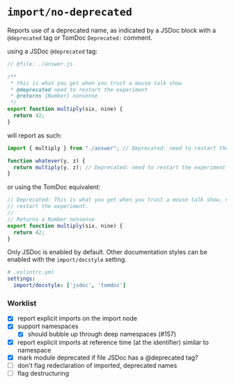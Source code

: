 # `import/no-deprecated`

Reports use of a deprecated name, as indicated by a JSDoc block with a
`@deprecated` tag or TomDoc `Deprecated:` comment.

using a JSDoc `@deprecated` tag:

```js
// @file: ./answer.js

/**
 * this is what you get when you trust a mouse talk show
 * @deprecated need to restart the experiment
 * @returns {Number} nonsense
 */
export function multiply(six, nine) {
  return 42;
}
```

will report as such:

```js
import { multiply } from "./answer"; // Deprecated: need to restart the experiment

function whatever(y, z) {
  return multiply(y, z); // Deprecated: need to restart the experiment
}
```

or using the TomDoc equivalent:

```js
// Deprecated: This is what you get when you trust a mouse talk show, need to
// restart the experiment.
//
// Returns a Number nonsense
export function multiply(six, nine) {
  return 42;
}
```

Only JSDoc is enabled by default. Other documentation styles can be enabled with
the `import/docstyle` setting.

```yaml
# .eslintrc.yml
settings:
  import/docstyle: ['jsdoc', 'tomdoc']
```

### Worklist

- [x] report explicit imports on the import node
- [x] support namespaces
  - [x] should bubble up through deep namespaces (#157)
- [x] report explicit imports at reference time (at the identifier) similar to
      namespace
- [x] mark module deprecated if file JSDoc has a @deprecated tag?
- [ ] don't flag redeclaration of imported, deprecated names
- [ ] flag destructuring
